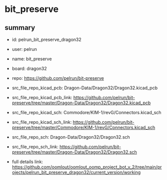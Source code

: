 # bit_preserve
 
## summary 
* id: pelrun_bit_preserve_dragon32
* user: pelrun
* name: bit_preserve
* board: dragon32
* repo: https://github.com/pelrun/bit-preserve
* src_file_repo_kicad_pcb: Dragon-Data/Dragon32/Dragon32.kicad_pcb
* src_file_repo_kicad_pcb_link: https://github.com/pelrun/bit-preserve/tree/master/Dragon-Data/Dragon32/Dragon32.kicad_pcb
* src_file_repo_kicad_sch: Commodore/KIM-1/revG/Connectors.kicad_sch
* src_file_repo_kicad_sch_link: https://github.com/pelrun/bit-preserve/tree/master/Commodore/KIM-1/revG/Connectors.kicad_sch

* src_file_repo_sch: Dragon-Data/Dragon32/Dragon32.sch
* src_file_repo_sch_link: https://github.com/pelrun/bit-preserve/tree/master/Dragon-Data/Dragon32/Dragon32.sch
* full details link: https://github.com/oomlout/oomlout_oomp_project_bot_v_2/tree/main/projects/pelrun_bit_preserve_dragon32/current_version/working  







